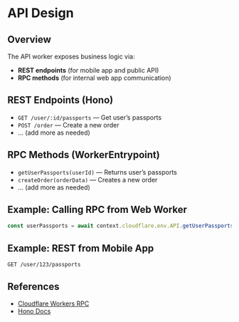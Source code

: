 # API Design

## Overview
The API worker exposes business logic via:
- **REST endpoints** (for mobile app and public API)
- **RPC methods** (for internal web app communication)

## REST Endpoints (Hono)
- `GET /user/:id/passports` — Get user’s passports
- `POST /order` — Create a new order
- ... (add more as needed)

## RPC Methods (WorkerEntrypoint)
- `getUserPassports(userId)` — Returns user’s passports
- `createOrder(orderData)` — Creates a new order
- ... (add more as needed)

## Example: Calling RPC from Web Worker
```ts
const userPassports = await context.cloudflare.env.API.getUserPassports(context.user.id);
```

## Example: REST from Mobile App
```http
GET /user/123/passports
```

## References
- [Cloudflare Workers RPC](https://developers.cloudflare.com/workers/runtime-apis/bindings/service-bindings/rpc/)
- [Hono Docs](https://hono.dev/) 